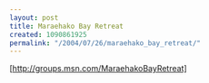 ```yaml
---
layout: post
title: Maraehako Bay Retreat
created: 1090861925
permalink: "/2004/07/26/maraehako_bay_retreat/"
---
```

[http://groups.msn.com/MaraehakoBayRetreat]
